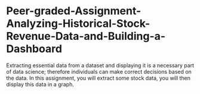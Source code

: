 # Peer-graded-Assignment-Analyzing-Historical-Stock-Revenue-Data-and-Building-a-Dashboard
Extracting essential data from a dataset and displaying it is a necessary part of data science; therefore individuals can make correct decisions based on the data. In this assignment, you will extract some stock data, you will then display this data in a graph.
